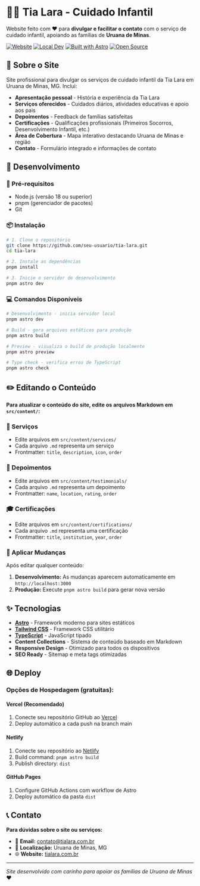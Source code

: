 # 👩‍👧 Tia Lara - Cuidado Infantil

Website feito com ❤️ para **divulgar e facilitar o contato** com o serviço de cuidado infantil, apoiando as famílias de **Uruana de Minas**.

[![Website](https://img.shields.io/website?down_color=red&down_message=offline&up_color=green&up_message=online&url=https%3A%2F%2Ftialara.com.br)](https://tialara.com.br)
[![Local Dev](https://img.shields.io/badge/local-localhost%3A3000-blue.svg)](http://localhost:3000)
[![Built with Astro](https://badgen.net/badge/Built%20with/Astro/ff5d01)](https://astro.build/)
[![Open Source](https://badges.frapsoft.com/os/v1/open-source.svg?v=103)](https://opensource.org/)

## 🌟 Sobre o Site

Site profissional para divulgar os serviços de cuidado infantil da Tia Lara em Uruana de Minas, MG. Inclui:

- **Apresentação pessoal** - História e experiência da Tia Lara
- **Serviços oferecidos** - Cuidados diários, atividades educativas e apoio aos pais  
- **Depoimentos** - Feedback de famílias satisfeitas
- **Certificações** - Qualificações profissionais (Primeiros Socorros, Desenvolvimento Infantil, etc.)
- **Área de Cobertura** - Mapa interativo destacando Uruana de Minas e região
- **Contato** - Formulário integrado e informações de contato

## 🚀 Desenvolvimento

### 🌟 Pré-requisitos

- Node.js (versão 18 ou superior)
- pnpm (gerenciador de pacotes)
- Git

### 📦 Instalação

```bash
# 1. Clone o repositório
git clone https://github.com/seu-usuario/tia-lara.git
cd tia-lara

# 2. Instale as dependências
pnpm install

# 3. Inicie o servidor de desenvolvimento
pnpm astro dev
```

### 💻 Comandos Disponíveis

```bash
# Desenvolvimento - inicia servidor local
pnpm astro dev

# Build - gera arquivos estáticos para produção
pnpm astro build

# Preview - visualiza o build de produção localmente
pnpm astro preview

# Type check - verifica erros de TypeScript
pnpm astro check
```

## ✏️ Editando o Conteúdo

**Para atualizar o conteúdo do site, edite os arquivos Markdown em `src/content/`:**

### 🔧 Serviços
- Edite arquivos em `src/content/services/`
- Cada arquivo `.md` representa um serviço
- Frontmatter: `title`, `description`, `icon`, `order`

### 💬 Depoimentos  
- Edite arquivos em `src/content/testimonials/`
- Cada arquivo `.md` representa um depoimento
- Frontmatter: `name`, `location`, `rating`, `order`

### 🎓 Certificações
- Edite arquivos em `src/content/certifications/`
- Cada arquivo `.md` representa uma certificação
- Frontmatter: `title`, `institution`, `year`, `order`

### 🚀 Aplicar Mudanças

Após editar qualquer conteúdo:

1. **Desenvolvimento:** As mudanças aparecem automaticamente em `http://localhost:3000`
2. **Produção:** Execute `pnpm astro build` para gerar nova versão

## ✨ Tecnologias

- **[Astro](https://astro.build/)** - Framework moderno para sites estáticos
- **[Tailwind CSS](https://tailwindcss.com/)** - Framework CSS utilitário  
- **[TypeScript](https://www.typescriptlang.org/)** - JavaScript tipado
- **Content Collections** - Sistema de conteúdo baseado em Markdown
- **Responsive Design** - Otimizado para todos os dispositivos
- **SEO Ready** - Sitemap e meta tags otimizadas

## 🌐 Deploy

### Opções de Hospedagem (gratuitas):

#### **Vercel** (Recomendado)
1. Conecte seu repositório GitHub ao [Vercel](https://vercel.com)
2. Deploy automático a cada push na branch main

#### **Netlify**
1. Conecte seu repositório ao [Netlify](https://netlify.com)
2. Build command: `pnpm astro build`
3. Publish directory: `dist`

#### **GitHub Pages**
1. Configure GitHub Actions com workflow de Astro
2. Deploy automático da pasta `dist`

## 📞 Contato

**Para dúvidas sobre o site ou serviços:**

- 📧 **Email:** [contato@tialara.com.br](mailto:contato@tialara.com.br)
- 📍 **Localização:** Uruana de Minas, MG
- 🌐 **Website:** [tialara.com.br](https://tialara.com.br)

---

*Site desenvolvido com carinho para apoiar as famílias de Uruana de Minas* ❤️
